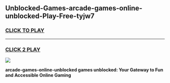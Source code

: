 
## Unblocked-Games-arcade-games-online-unblocked-Play-Free-tyjw7
<h3>
<a href="https://premium76.site?title=arcade-games-online-unblocked&ref=22A">CLICK TO PLAY</a></h3>
<hr>

<h3>
<a href="https://premium76.site?title=arcade-games-online-unblocked&ref=22A">CLICK 2 PLAY</a>
  
</h3>

<a href="https://premium76.site?title=arcade-games-online-unblocked&ref=22A"><img src="https://clearcache.store/games.png"></a>


**arcade-games-online-unblocked games unblocked: Your Gateway to Fun and Accessible Online Gaming**
